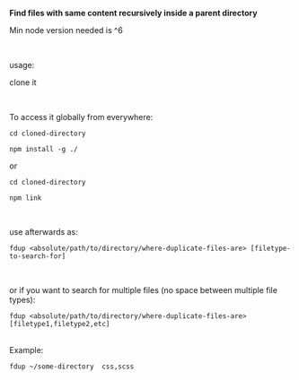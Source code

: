 <b>Find files with same content recursively inside a parent directory</b>

Min node version needed is ^6

</br>

usage:

clone it

<br>

To access it globally from everywhere:

```
cd cloned-directory

npm install -g ./

```

or

```
cd cloned-directory

npm link

```

</br>

use afterwards as:

```
fdup <absolute/path/to/directory/where-duplicate-files-are> [filetype-to-search-for]
```

<br/>

or if you want to search for multiple files (no space between multiple file types):

```
fdup <absolute/path/to/directory/where-duplicate-files-are> [filetype1,filetype2,etc]
```

</br>
Example:

```
fdup ~/some-directory  css,scss

```
